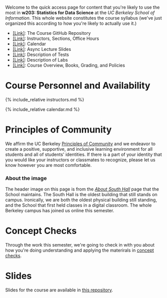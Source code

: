 Welcome to the quick access page for content that you're likely to use the most in **w203: Statistics for Data Science** at the *UC Berkeley School of Information*. This whole website constitutes the course syllabus (we've just organized this according to how you're likely to actually use it.)

- [[Link]](https://github.com/mids-w203): The Course GitHub Repository
- [[Link]](./instructors.md): Instructors, Sections, Office Hours
- [[Link]](./calendar.md): Calendar
- [[Link]](https://github.com/mids-w203/slides): Async Lecture Slides
- [[Link]](./tests/index.md): Description of Tests 
- [[Link]](./labs/labs.md): Description of Labs 
- [[Link]](./syllabus.md): Course Overview, Books, Grading, and Policies

# Course Personnel and Availability 

{% include_relative instructors.md %}

{% include_relative calendar.md %}

# Principles of Community 
We affirm the UC Berkeley [Principles of Community](https://diversity.berkeley.edu/principles-community) and we endeavor to create a positive, supportive, and inclusive learning environment for all students and all of students' identities. If there is a part of your identity that you would like your instructors or classmates to recognize, please let us know however you are most comfortable.

### About the image 
The header image on this page is from the [*About South Hall*](https://www.ischool.berkeley.edu/about/southhall) page that the School maintains. The South Hall is the oldest building that still stands on campus. Ironically, we are both the oldest physical building still standing, and the School that first held classes in a digital classroom. The whole Berkeley campus has joined us online this semester. 

# Concept Checks  

Through the work this semester, we're going to check in with you about how you're doing understanding and applying the materirals in [concept checks](./concept_checks).  


# Slides 

Slides for the course are available in [this repository](https://github.com/mids-w203/slides).
